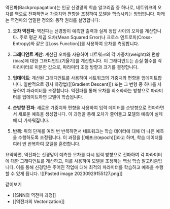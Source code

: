 역전파(Backpropagation)는 인공 신경망의 학습 알고리즘 중 하나로, 네트워크의 오차를 역으로 전파하면서 가중치와 편향을 조정하여 모델을 학습시키는 방법입니다. 아래는 역전파의 엄밀한 정의와 동작 원리를 설명합니다:

1. **오차 역전파**: 역전파는 신경망이 예측한 출력과 실제 정답 사이의 오차를 계산합니다. 주로 평균 제곱 오차(Mean Squared Error)나 크로스 엔트로피(Cross-Entropy)와 같은 [[Loss Function]]를 사용하여 오차를 측정합니다.
    
2. **그래디언트 계산**: 계산된 오차를 사용하여 네트워크의 각 가중치(weight)와 편향(bias)에 대한 그래디언트(기울기)를 계산합니다. 이 그래디언트는 손실 함수를 각 파라미터로 미분한 값으로, 파라미터 조정 방향과 크기를 결정합니다.
    
3. **업데이트**: 계산된 그래디언트를 사용하여 네트워크의 가중치와 편향을 업데이트합니다. 일반적으로 경사 하강법([[Gradient Descent]]) 또는 그 변형 중 하나를 사용하여 파라미터를 조정합니다. 역전파를 통해 오차를 최소화하는 방향으로 파라미터를 업데이트하면 모델이 학습됩니다.
    
4. **순방향 전파**: 새로운 가중치와 편향을 사용하여 입력 데이터를 순방향으로 전파하면서 새로운 예측을 생성합니다. 이 과정을 통해 오차가 줄어들고 모델의 예측이 실제에 더 가까워집니다.
    
5. **반복**: 위의 단계를 여러 번 반복하면서 네트워크는 학습 데이터에 대해 더 나은 예측을 수행하도록 조정됩니다. 이 과정을 [[에포크(epoch)]]라고 하며, 학습 데이터를 여러 번 반복하여 모델을 훈련합니다.
    

요약하면, 역전파는 신경망이 예측한 오차를 다시 입력 방향으로 전파하여 각 파라미터에 대한 그래디언트를 계산하고, 이를 사용하여 모델을 조정하는 핵심 학습 알고리즘입니다. 이를 통해 신경망은 주어진 작업에 대해 최적의 파라미터를 학습하고 예측을 수행할 수 있게 됩니다.
![[Pasted image 20230929155127.png]]


같이보기
- [[SNN의 역전파 과정]]
- [[역전파의 Vectorization]]